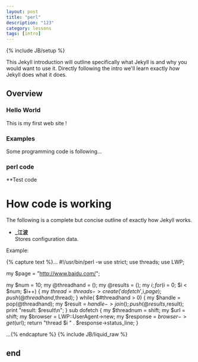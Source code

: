 ```yaml
---
layout: post
title: "perl"
description: "123"
category: lessons
tags: [intro]
---
```

{% include JB/setup %}

This Jekyll introduction will outline specifically  what Jekyll is and why you would want to use it.
Directly following the intro we'll learn exactly _how_ Jekyll does what it does.

## Overview 

### Hello World

This is my first web site !

### Examples

Some programming code is following...



### perl code


**Test code

# How code is working

The following is a complete but concise outline of exactly how Jekyll works.




- **\_江波**  
	Stores configuration data.

Example:


{% capture text %}...
#!/usr/bin/perl -w
use strict;
use threads;
use LWP;

my $page = "http://www.baidu.com/";

my $num = 10;
my @threadhand = ();
my @results = ();
my $i;
for ($i = 0; $i < $num; $i++) {
  my $thread = threads->create('dofetch',$i,$page);
  push(@threadhand,$thread);
}
while( $#threadhand > 0) {
  my $handle = pop(@threadhand);
  my $result = $handle->join();
  push(@results,$result);
  print "result: $result\n";
}
sub dofetch {
  my $threadnum = shift;
  my $url = shift;
  my $browser = LWP::UserAgent->new;
  my $response = $browser->get($url);
  return "thread $i " . $response->status_line;
}

...{% endcapture %}
{% include JB/liquid_raw %}


## end